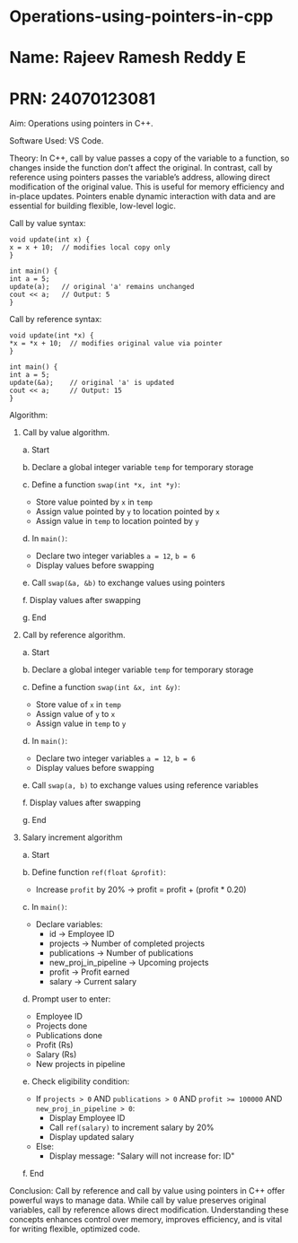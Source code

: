 # Operations-using-pointers-in-cpp
# Name: Rajeev Ramesh Reddy E
# PRN: 24070123081

Aim: Operations using pointers in C++.

Software Used: VS Code.

Theory: In C++, call by value passes a copy of the variable to a function, so changes inside the function don’t affect the original. In contrast, call by reference using pointers passes the variable’s address, allowing direct modification of the original value. This is useful for memory efficiency and in-place updates. Pointers enable dynamic interaction with data and are essential for building flexible, low-level logic.

Call by value syntax:

    void update(int x) {
    x = x + 10;  // modifies local copy only
    }

    int main() {
    int a = 5;
    update(a);   // original 'a' remains unchanged
    cout << a;   // Output: 5
    }


Call by reference syntax:

    void update(int *x) {
    *x = *x + 10;  // modifies original value via pointer
    }

    int main() {
    int a = 5;
    update(&a);    // original 'a' is updated
    cout << a;     // Output: 15
    }



Algorithm:

1) Call by value algorithm.
  
   a. Start

   b. Declare a global integer variable `temp` for temporary storage

   c. Define a function `swap(int *x, int *y)`:
      - Store value pointed by `x` in `temp`
      - Assign value pointed by `y` to location pointed by `x`
      - Assign value in `temp` to location pointed by `y`

   d. In `main()`:
      - Declare two integer variables `a = 12`, `b = 6`
      - Display values before swapping

   e. Call `swap(&a, &b)` to exchange values using pointers

   f. Display values after swapping

   g. End

2) Call by reference algorithm.

   a. Start

   b. Declare a global integer variable `temp` for temporary storage

   c. Define a function `swap(int &x, int &y)`:
      - Store value of `x` in `temp`
      - Assign value of `y` to `x`
      - Assign value in `temp` to `y`

   d. In `main()`:
      - Declare two integer variables `a = 12`, `b = 6`
      - Display values before swapping

   e. Call `swap(a, b)` to exchange values using reference variables

   f. Display values after swapping

   g. End

3) Salary increment algorithm

   a. Start

   b. Define function `ref(float &profit)`:
      - Increase `profit` by 20% → profit = profit + (profit * 0.20)

   c. In `main()`:
      - Declare variables:
        - id → Employee ID
        - projects → Number of completed projects
        - publications → Number of publications
        - new_proj_in_pipeline → Upcoming projects
        - profit → Profit earned
        - salary → Current salary

   d. Prompt user to enter:
      - Employee ID
      - Projects done
      - Publications done
      - Profit (Rs)
      - Salary (Rs)
      - New projects in pipeline

   e. Check eligibility condition:
      - If `projects > 0` AND `publications > 0` AND `profit >= 100000` AND `new_proj_in_pipeline > 0`:
         - Display Employee ID
         - Call `ref(salary)` to increment salary by 20%
         - Display updated salary
      - Else:
         - Display message: "Salary will not increase for: ID"

   f. End


Conclusion:
Call by reference and call by value using pointers in C++ offer powerful ways to manage data. While call by value preserves original variables, call by reference allows direct modification. Understanding these concepts enhances control over memory, improves efficiency, and is vital for writing flexible, optimized code.
